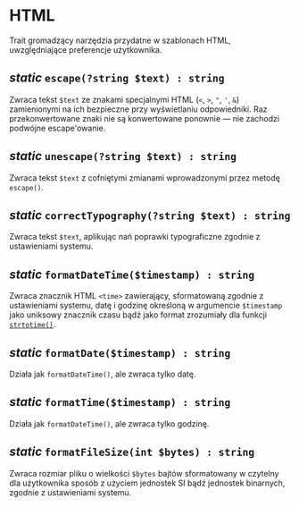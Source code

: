 HTML
===

Trait gromadzący narzędzia przydatne w szablonach HTML, uwzględniające preferencje użytkownika.

## *static* `escape(?string $text) : string`

Zwraca tekst `$text` ze znakami specjalnymi HTML (`<`, `>`, `"`, `'`, `&`) zamienionymi na ich bezpieczne przy wyświetlaniu odpowiedniki. Raz przekonwertowane znaki nie są konwertowane ponownie — nie zachodzi podwójne escape'owanie.

## *static* `unescape(?string $text) : string`

Zwraca tekst `$text` z cofniętymi zmianami wprowadzonymi przez metodę `escape()`.

## *static* `correctTypography(?string $text) : string`

Zwraca tekst `$text`, aplikując nań poprawki typograficzne zgodnie z ustawieniami systemu.

## *static* `formatDateTime($timestamp) : string`

Zwraca znacznik HTML `<time>` zawierający, sformatowaną zgodnie z ustawieniami systemu, datę i godzinę określoną w argumencie `$timestamp` jako uniksowy znacznik czasu bądź jako format zrozumiały dla funkcji [`strtotime()`](http://php.net/manual/en/datetime.formats.php).

## *static* `formatDate($timestamp) : string`

Działa jak `formatDateTime()`, ale zwraca tylko datę.

## *static* `formatTime($timestamp) : string`

Działa jak `formatDateTime()`, ale zwraca tylko godzinę.

## *static* `formatFileSize(int $bytes) : string`

Zwraca rozmiar pliku o wielkości `$bytes` bajtów sformatowany w czytelny dla użytkownika sposób z użyciem jednostek SI bądź jednostek binarnych, zgodnie z ustawieniami systemu.